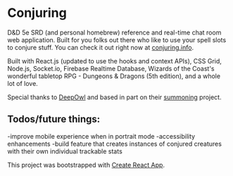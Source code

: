 # Conjuring

D&D 5e SRD (and personal homebrew) reference and real-time chat room web application. Built for you folks out there who like to use your spell slots to conjure stuff. You can check it out right now at [conjuring.info](https://conjuring.info/).

Built with React.js (updated to use the hooks and context APIs), CSS Grid, Node.js, Socket.io, Firebase Realtime Database, Wizards of the Coast's wonderful tabletop RPG - Dungeons & Dragons (5th edition), and a whole lot of love.

Special thanks to [DeepOwl](https://github.com/DeepOwl) and based in part on their [summoning](https://github.com/DeepOwl/summoning) project. 

## Todos/future things: 

-improve mobile experience when in portrait mode 
-accessibility enhancements
-build feature that creates instances of conjured creatures with their own individual trackable stats

This project was bootstrapped with [Create React App](https://github.com/facebook/create-react-app).
